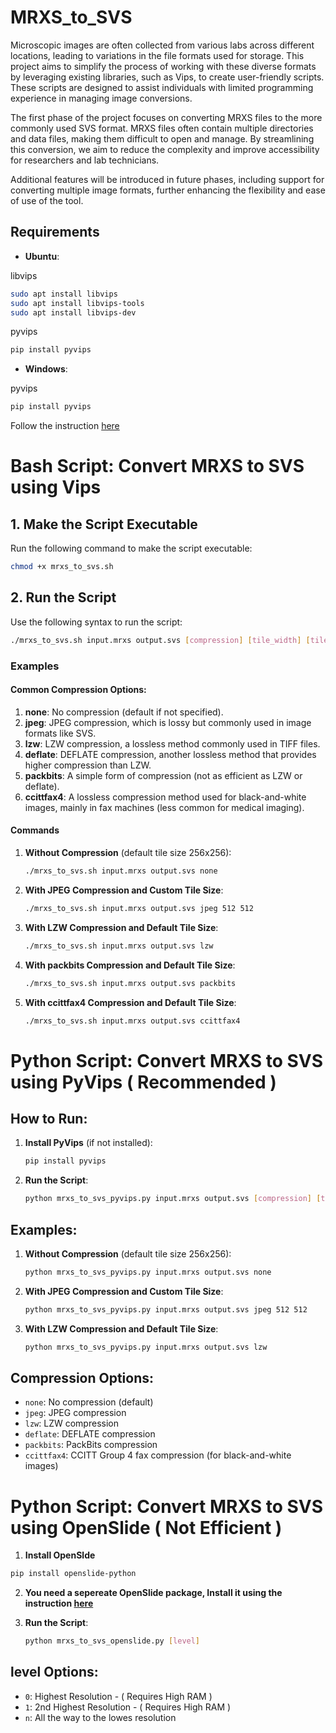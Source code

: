 # MRXS_to_SVS

Microscopic images are often collected from various labs across different locations, leading to variations in the file formats used for storage. This project aims to simplify the process of working with these diverse formats by leveraging existing libraries, such as Vips, to create user-friendly scripts. These scripts are designed to assist individuals with limited programming experience in managing image conversions.

The first phase of the project focuses on converting MRXS files to the more commonly used SVS format. MRXS files often contain multiple directories and data files, making them difficult to open and manage. By streamlining this conversion, we aim to reduce the complexity and improve accessibility for researchers and lab technicians.

Additional features will be introduced in future phases, including support for converting multiple image formats, further enhancing the flexibility and ease of use of the tool.

## Requirements

- **Ubuntu**:
  
libvips
```bash
sudo apt install libvips
sudo apt install libvips-tools
sudo apt install libvips-dev
```
pyvips
```bash
pip install pyvips
```

- **Windows**:
  
pyvips
```bash
pip install pyvips
```

Follow the instruction [here](https://www.libvips.org/install.html)



# Bash Script: Convert MRXS to SVS using Vips


## 1. Make the Script Executable

Run the following command to make the script executable:

```bash
chmod +x mrxs_to_svs.sh
```

## 2. Run the Script

Use the following syntax to run the script:

```bash
./mrxs_to_svs.sh input.mrxs output.svs [compression] [tile_width] [tile_height]
```

### Examples

#### Common Compression Options:
1.  **none**: No compression (default if not specified).
2.  **jpeg**: JPEG compression, which is lossy but commonly used in image formats like SVS.
3.  **lzw**: LZW compression, a lossless method commonly used in TIFF files.
4.  **deflate**: DEFLATE compression, another lossless method that provides higher compression than LZW.
5.  **packbits**: A simple form of compression (not as efficient as LZW or deflate).
6.  **ccittfax4**: A lossless compression method used for black-and-white images, mainly in fax machines (less common for medical imaging).

#### Commands


1. **Without Compression** (default tile size 256x256):
    ```bash
    ./mrxs_to_svs.sh input.mrxs output.svs none
    ```

2. **With JPEG Compression and Custom Tile Size**:
    ```bash
    ./mrxs_to_svs.sh input.mrxs output.svs jpeg 512 512
    ```

3. **With LZW Compression and Default Tile Size**:
    ```bash
    ./mrxs_to_svs.sh input.mrxs output.svs lzw
    ```
4. **With packbits Compression and Default Tile Size**:
    ```bash
    ./mrxs_to_svs.sh input.mrxs output.svs packbits
    ```
5. **With ccittfax4 Compression and Default Tile Size**:
    ```bash
    ./mrxs_to_svs.sh input.mrxs output.svs ccittfax4
    ```



# Python Script: Convert MRXS to SVS using PyVips ( Recommended )


## How to Run:

1. **Install PyVips** (if not installed):
   ```bash
   pip install pyvips
   ```

2. **Run the Script**:
   ```bash
   python mrxs_to_svs_pyvips.py input.mrxs output.svs [compression] [tile_width] [tile_height]
   ```

## Examples:

1. **Without Compression** (default tile size 256x256):
   ```bash
   python mrxs_to_svs_pyvips.py input.mrxs output.svs none
   ```

2. **With JPEG Compression and Custom Tile Size**:
   ```bash
   python mrxs_to_svs_pyvips.py input.mrxs output.svs jpeg 512 512
   ```

3. **With LZW Compression and Default Tile Size**:
   ```bash
   python mrxs_to_svs_pyvips.py input.mrxs output.svs lzw
   ```

## Compression Options:
- `none`: No compression (default)
- `jpeg`: JPEG compression
- `lzw`: LZW compression
- `deflate`: DEFLATE compression
- `packbits`: PackBits compression
- `ccittfax4`: CCITT Group 4 fax compression (for black-and-white images)

# Python Script: Convert MRXS to SVS using OpenSlide ( Not Efficient )

1. **Install OpenSlde**
```bash
pip install openslide-python
```
2. **You need a sepereate OpenSlide package, Install it using the instruction [here](https://openslide.org/api/python/#installing)**

3. **Run the Script**:
   ```bash
   python mrxs_to_svs_openslide.py [level]
   ```
## level Options:
- `0`: Highest Resolution - ( Requires High RAM )
- `1`: 2nd Highest Resolution - ( Requires High RAM )
- `n`: All the way to the lowes resolution 

